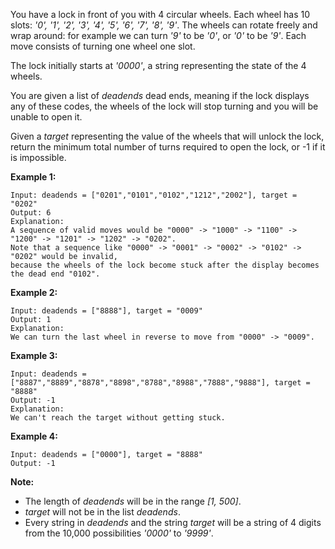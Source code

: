 You have a lock in front of you with 4 circular wheels. Each wheel has 10 slots: *'0', '1', '2', '3', '4', '5', '6', '7', '8', '9'*. The wheels can rotate freely and wrap around: for example we can turn *'9'* to be *'0'*, or *'0'* to be *'9'*. Each move consists of turning one wheel one slot.

The lock initially starts at *'0000'*, a string representing the state of the 4 wheels.

You are given a list of *deadends* dead ends, meaning if the lock displays any of these codes, the wheels of the lock will stop turning and you will be unable to open it.

Given a *target* representing the value of the wheels that will unlock the lock, return the minimum total number of turns required to open the lock, or -1 if it is impossible.

**Example 1:**
```
Input: deadends = ["0201","0101","0102","1212","2002"], target = "0202"
Output: 6
Explanation:
A sequence of valid moves would be "0000" -> "1000" -> "1100" -> "1200" -> "1201" -> "1202" -> "0202".
Note that a sequence like "0000" -> "0001" -> "0002" -> "0102" -> "0202" would be invalid,
because the wheels of the lock become stuck after the display becomes the dead end "0102".
```

**Example 2:**
```
Input: deadends = ["8888"], target = "0009"
Output: 1
Explanation:
We can turn the last wheel in reverse to move from "0000" -> "0009".
```

**Example 3:**
```
Input: deadends = ["8887","8889","8878","8898","8788","8988","7888","9888"], target = "8888"
Output: -1
Explanation:
We can't reach the target without getting stuck.
```

**Example 4:**
```
Input: deadends = ["0000"], target = "8888"
Output: -1
```

**Note:**

* The length of *deadends* will be in the range *[1, 500]*.
* *target* will not be in the list *deadends*.
* Every string in *deadends* and the string *target* will be a string of 4 digits from the 10,000 possibilities *'0000'* to *'9999'*.